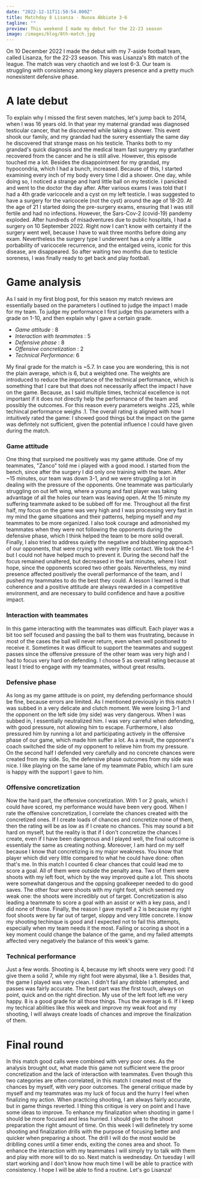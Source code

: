 ```yaml
---
date: "2022-12-11T11:50:54.000Z"
title: Matchday 8 Lisanza - Nuova Abbiate 3-6
tagline: ""
preview: This weekend I made my debut for the 22-23 season
image: /images/blog/8th-match.jpg
---
```


On 10 December 2022 I made the debut with my 7-aside football team, called Lisanza, for the 22-23 season. This was Lisanza's 8th match of the league. The match was very chaotich and we lost 6-3. Our team is struggling with consistency among key players presence and a pretty much nonexistent defensive phase.

# A late debut

To explain why I missed the first seven matches, let's jump back to 2014, when I was 16 years old. In that year my maternal grandad was diagnosed testicular cancer, that he discovered while taking a shower. This event shook our family, and my grandad had the surery essentialy the same day he discovered that strange mass on his testicle. Thanks both to my grandad's quick diagnosis and the medical team fast surgery my granfather recovered from the cancer and he is still alive. However, this episode touched me a lot. Besides the disappointment for my grandad, my hypocondria, which I had a bunch, increased. Because of this, I started examining every inch of my body every time I did a shower. One day, while doing so, I noticed a strange and hard little ball on my testicle. I panicked and went to the doctor the day after. After various exams I was told that I had a 4th grade varicocele and a cyst on my left testicle. I was suggested to have a surgery for the varicocele (not the cyst) around the age of 18-20. At the age of 21 I started doing the pre-surgery exams, ensuring that I was still fertile and had no infections. However, the Sars-Cov-2 (covid-19) pandemy exploded. After hundreds of misadventures due to public hospitals, I had a surgery on 10 September 2022. Right now I can't know with certainty if the surgery went well, because I have to wait three months before doing any exam. Nevertheless the surgery type I underwent has a only a little porbability of varicocele recurrence, and the entalged veins, iconic for this disease, are disappeared. So after waiting two months due to testicle soreness, I was finally ready to get back and play football.

# Game analysis

As I said in my first blog post, for this season my match reviews are essentially based on the parameters I outlined to judge the impact I made for my team. To judge my performance I first judge this parameters with a grade on 1-10, and then explain why I gave a certain grade.

- _Game attitude_ : 8
- _Interaction with teammates_ : 5
- _Defensive phase_ : 8
- _Offensive concretization_ : 2
- _Technical Performance_: 6

My final grade for the match is ~5.7. In case you are wondering, this is not the plain average, which is 6, but a weighted one. The weights are introduced to reduce the importance of the technical performance, which is something that I care but that does not necessarily affect the impact I have on the game. Because, as I said multiple times, technical excellence is not important if it does not directly help the performance of the team and possibly the outcomes. For this reason every parameters weighs .225, while techincal performance weighs .1. The overall rating is aligned with how I intuitively rated the game: I showed good things but the impact on the game was defintely not sufficient, given the potential influence I could have given during the match.

### Game attitude

One thing that surpised me positively was my game attitude. One of my teammates, "Zanco" told me i played with a good mood. I started from the bench, since after the surgery I did only one training with the team. After ~15 minutes, our team was down 3-1, and we were struggling a lot in dealing with the pressure of the opponents. One teammate was particularly struggling on out left wing, where a young and fast player was taking advantage of all the holes our team was leaving open. At the 15 minute my suffering teammate asked to be subbed off for me. Throughout all the first half, my focus on the game was very high and I was processing very fast in my mind the game situations and their patterns, helping myself and my teammates to be more organized. I also took courage and admonished my teammates when they were not following the opponents during the defensive phase, which I think helped the team to be more solid overall. Finally, I also tried to address quietly the negative and blubbering approach of our opponents, that were crying with every little contact. We took the 4-1 but I could not have helped much to prevent it. During the second half the focus remained unaltered, but decreased in the last minutes, where I lost hope, since the opponents scored two other goals. Nevertheless, my mind presence affected positively the overall performance of the team, and I pushed my teammates to do the best they could. A lesson I learned is that coherence and a positive attitude are always rewarded in a competitive environment, and are necessary to build confidence and have a positive impact.

### Interaction with teammates

In this game interacting with the teammates was difficult. Each player was a bit too self focused and passing the ball to them was frustrating, because in most of the cases the ball will never return, even when well positioned to receive it. Sometimes it was difficult to support the teammates and suggest passes since the offensive pressure of the other team was very high and I had to focus very hard on defending. I choose 5 as overall rating because at least I tried to engage with my teammates, without great results.

### Defensive phase

As long as my game attitude is on point, my defending performance should be fine, because errors are limited. As I mentioned previously in this match I was subbed in a very delicate and clutch moment. We were losing 3-1 and the opponent on the left side (my side) was very dangerous. When I was subbed in, I essentially neutralized him. I was very carreful when defending, with good pressure, not allowing him to escape. Furthermore, I also pressured him by running a lot and participating actively in the offensive phase of our game, which made him suffer a lot. As a result, the opponent's coach switched the side of my opponent to relieve him from my pressure. On the second half I defended very carefully and no concrete chances were created from my side. So, the defensive phase outcomes from my side was nice. I like playing on the same lane of my teammate Pablo, which I am sure is happy with the support I gave to him.

### Offensive concretization

Now the hard part, the offensive concretization. With 1 or 2 goals, which I could have scored, my performance would have been very good. When I rate the offensive concretization, I correlate the chances created with the concretized ones. If I create loads of chances and concretize none of them, then the rating will be as low as if I create no chances. This may sound a bit hard on myself, but the reality is that if I don't concretize the chances I create, even if I have been dangerous and I played well, the final outcome is essentialy the same as creating nothing. Moreover, I am hard on my self because I know that concretizing is my major weakness. You know that player which did very little compared to what he could have done: often that's me. In this match I counted 6 clear chances that could lead me to score a goal. All of them were outside the penalty area. Two of them were shoots with my left foot, which by the way improved quite a lot. This shoots were somewhat dangerous and the oppsing goalkeeper needed to do good saves. The other four were shoots with my right foot, which seemed my weak one: the shoots were incredibly out of target. Concretization is also leading a teammate to score a goal with an assist or with a key pass, and I did none of those. Finally, the reason I gave myself a 2 is because my right foot shoots were by far out of target, sloppy and very little concrete. I know my shooting techinque is good and I expected not to fail this attempts, especially when my team needs it the most. Failing or scoring a shoot in a key moment could change the balance of the game, and my failed attempts affected very negatively the balance of this week's game.

### Technical performance

Just a few words. Shooting is 4, because my left shoots were very good: I'd give them a solid 7, while my right foot were abysmal, like a 1. Besides that, the game I played was very clean. I didn't fail any dribble I attempted, and passes was fairly accurate. The best part was the first touch, always on point, quick and on the right direction. My use of the left foot left me very happy. 8 is a good grade for all those things. Thus the average is 6. If I keep my techical abilities like this week and improve my weak foot and my shooting, I will always create loads of chances and improve the finalization of them.

# Final round

In this match good calls were combined with very poor ones. As the analysis brought out, what made this game not sufficient were the proor concretization and the lack of interaction with teammates. Even though this two categories are often correlated, in this match I created most of the chances by myself, with very poor outcomes. The general critique made by myself and my teammates was my luck of focus and the hurry I feel when finalizing my action. When practicing shooting, I am always fairly accurate, but in game things reverted. I thing this critique is very on point and I have some ideas to improve. To enhance my finalization when shooting in game I should be more focused and less hurried. I should give to the shoot preparation the right amount of time. On this week I will definetely try some shooting and finalization drills with the purpose of focusing better and quicker when preparing a shoot. The drill I will do the most would be driblling cones until a timer ends, exiting the cones area and shoot. To enhance the interaction with my teammates I will simply try to talk with them and play with more will to do so. Next match is wednesday. On tuesday I will start working and I don't know how much time I will be able to practice with consistency. I hope I will be able to find a routine. Let's go Lisanza!
